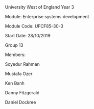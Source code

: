 University West of England Year 3


Module: Enterprise systems development


Module Code: UFCF85-30-3


Start Date: 28/10/2019


Group 13


Members:


Soyedur Rahman


Mustafa Ozer


Ken Banh


Danny Fitzgerald


Daniel Dockree
